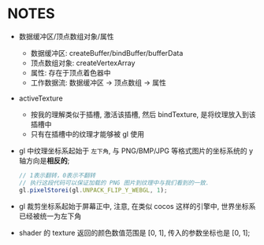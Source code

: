 # NOTES

-   数据缓冲区/顶点数组对象/属性
    -   数据缓冲区: createBuffer/bindBuffer/bufferData
    -   顶点数组对象: createVertexArray
    -   属性: 存在于顶点着色器中
    -   工作数据流: 数据缓冲区 -> 顶点数组 -> 属性
-   activeTexture
    -   按我的理解类似于插槽, 激活该插槽, 然后 bindTexture, 是将纹理放入到该插槽中
    -   只有在插槽中的纹理才能够被 gl 使用
-   gl 中纹理坐标系起始于 `左下角`, 与 PNG/BMP/JPG 等格式图片的坐标系统的 y 轴方向是**相反的**;

    ```javascript
    // 1表示翻转，0表示不翻转
    // 执行这段代码可以保证加载的 PNG 图片到纹理中与我们看到的一致.
    gl.pixelStorei(gl.UNPACK_FLIP_Y_WEBGL, 1);
    ```

-   gl 裁剪坐标系起始于屏幕正中, 注意, 在类似 cocos 这样的引擎中, 世界坐标系已经被统一为左下角
-   shader 的 texture 返回的颜色数值范围是 [0, 1], 传入的参数坐标也是 [0, 1];
